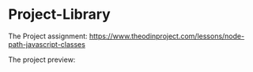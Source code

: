 # Project-Library
The Project assignment: https://www.theodinproject.com/lessons/node-path-javascript-classes

The project preview: 